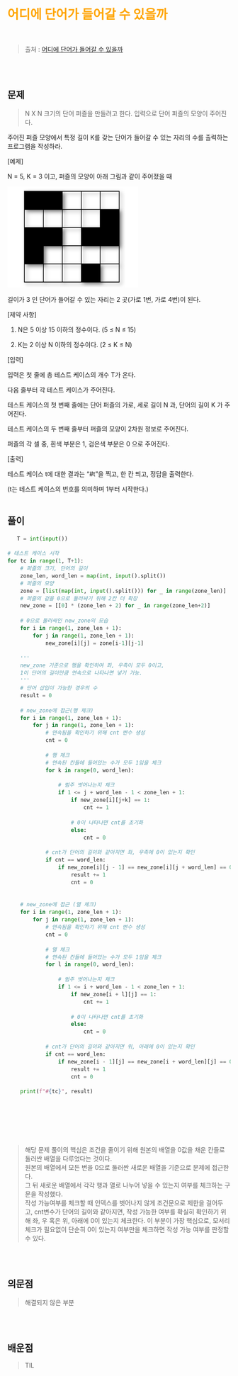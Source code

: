 <br/><Br>

<span style = "color:orange">

# 어디에 단어가 들어갈 수 있을까
</span>
<br>

> 출처 : [어디에 단어가 들어갈 수 있을까](https://swexpertacademy.com/main/talk/solvingClub/problemView.do?contestProbId=AV5PuPq6AaQDFAUq&solveclubId=AYmbBU3a7cwDFAUe&problemBoxTitle=EXTRAS&problemBoxCnt=5&probBoxId=AYmbBnEa7eMDFAUe+)


<br/><br>

## 문제

> N X N 크기의 단어 퍼즐을 만들려고 한다. 입력으로 단어 퍼즐의 모양이 주어진다.

주어진 퍼즐 모양에서 특정 길이 K를 갖는 단어가 들어갈 수 있는 자리의 수를 출력하는 프로그램을 작성하라.

[예제]

N = 5, K = 3 이고, 퍼즐의 모양이 아래 그림과 같이 주어졌을 때

![](../20230803/장태수_img/1.PNG)

길이가 3 인 단어가 들어갈 수 있는 자리는 2 곳(가로 1번, 가로 4번)이 된다.

[제약 사항]

1. N은 5 이상 15 이하의 정수이다. (5 ≤ N ≤ 15)

2. K는 2 이상 N 이하의 정수이다. (2 ≤ K ≤ N)


[입력]

입력은 첫 줄에 총 테스트 케이스의 개수 T가 온다.

다음 줄부터 각 테스트 케이스가 주어진다.

테스트 케이스의 첫 번째 줄에는 단어 퍼즐의 가로, 세로 길이 N 과, 단어의 길이 K 가 주어진다.

테스트 케이스의 두 번째 줄부터 퍼즐의 모양이 2차원 정보로 주어진다.

퍼즐의 각 셀 중, 흰색 부분은 1, 검은색 부분은 0 으로 주어진다.


[출력]

테스트 케이스 t에 대한 결과는 “#t”을 찍고, 한 칸 띄고, 정답을 출력한다.

(t는 테스트 케이스의 번호를 의미하며 1부터 시작한다.)
<br/><br>

## 풀이

```python
   T = int(input())

# 테스트 케이스 시작
for tc in range(1, T+1):
    # 퍼즐의 크기, 단어의 길이
    zone_len, word_len = map(int, input().split())
    # 퍼즐의 모양
    zone = [list(map(int, input().split())) for _ in range(zone_len)]
    # 퍼즐의 겉을 0으로 둘러싸기 위해 2칸 더 확장
    new_zone = [[0] * (zone_len + 2) for _ in range(zone_len+2)]

    # 0으로 둘러싸인 new_zone의 모습
    for i in range(1, zone_len + 1):
        for j in range(1, zone_len + 1):
            new_zone[i][j] = zone[i-1][j-1]

    '''
    new_zone 기준으로 행을 확인하여 좌, 우측이 모두 0이고,
    1이 단어의 길이만큼 연속으로 나타나면 넣기 가능.
    '''
    # 단어 삽입이 가능한 경우의 수
    result = 0

    # new_zone에 접근(행 체크)
    for i in range(1, zone_len + 1):
        for j in range(1, zone_len + 1):
            # 연속됨을 확인하기 위해 cnt 변수 생성
            cnt = 0

            # 행 체크
            # 연속된 칸들에 들어있는 수가 모두 1임을 체크
            for k in range(0, word_len):

                # 범주 벗어나는지 체크
                if 1 <= j + word_len - 1 < zone_len + 1:
                    if new_zone[i][j+k] == 1:
                        cnt += 1

                    # 0이 나타나면 cnt를 초기화
                    else:
                        cnt = 0

            # cnt가 단어의 길이와 같아지면 좌, 우측에 0이 있는지 확인
            if cnt == word_len:
                if new_zone[i][j - 1] == new_zone[i][j + word_len] == 0:
                    result += 1
                    cnt = 0


    # new_zone에 접근 (열 체크)
    for i in range(1, zone_len + 1):
        for j in range(1, zone_len + 1):
            # 연속됨을 확인하기 위해 cnt 변수 생성
            cnt = 0

            # 열 체크
            # 연속된 칸들에 들어있는 수가 모두 1임을 체크
            for l in range(0, word_len):

                # 범주 벗어나는지 체크
                if 1 <= i + word_len - 1 < zone_len + 1:
                    if new_zone[i + l][j] == 1:
                        cnt += 1

                    # 0이 나타나면 cnt를 초기화
                    else:
                        cnt = 0

            # cnt가 단어의 길이와 같아지면 위, 아래에 0이 있는지 확인
            if cnt == word_len:
                if new_zone[i - 1][j] == new_zone[i + word_len][j] == 0:
                    result += 1
                    cnt = 0

    print(f"#{tc}", result)



 
```
<br>

> 해당 문제 풀이의 핵심은 조건을 줄이기 위해 원본의 배열을 0값을 채운 칸들로 둘러싼 배열을 다루었다는 것이다.  
> 원본의 배열에서 모든 변을 0으로 둘러싼 새로운 배열을 기준으로 문제에 접근한다.  
> 그 뒤 새로운 배열에서 각각 행과 열로 나누어 넣을 수 있는지 여부를 체크하는 구문을 작성했다.  
> 작성 가능여부를 체크할 때 인덱스를 벗어나지 않게 조건문으로 제한을 걸어두고, cnt변수가 단어의 길이와 같아지면, 작성 가능한 여부를 확실히 확인하기 위해 좌, 우 혹은 위, 아래에 0이 있는지 체크한다. 이 부분이 가장 핵심으로, 모서리 체크가 필요없이 단순히 0이 있는지 여부만을 체크하면 작성 가능 여부를 판정할 수 있다.

<br/><br>


## 의문점
> 해결되지 않은 부분


<br/><br>


## 배운점
> TIL

